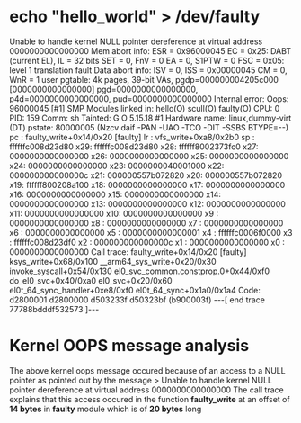 # echo "hello_world" > /dev/faulty
Unable to handle kernel NULL pointer dereference at virtual address 0000000000000000
Mem abort info:
  ESR = 0x96000045
  EC = 0x25: DABT (current EL), IL = 32 bits
  SET = 0, FnV = 0
  EA = 0, S1PTW = 0
  FSC = 0x05: level 1 translation fault
Data abort info:
  ISV = 0, ISS = 0x00000045
  CM = 0, WnR = 1
user pgtable: 4k pages, 39-bit VAs, pgdp=000000004205c000
[0000000000000000] pgd=0000000000000000, p4d=0000000000000000, pud=0000000000000000
Internal error: Oops: 96000045 [#1] SMP
Modules linked in: hello(O) scull(O) faulty(O)
CPU: 0 PID: 159 Comm: sh Tainted: G           O      5.15.18 #1
Hardware name: linux,dummy-virt (DT)
pstate: 80000005 (Nzcv daif -PAN -UAO -TCO -DIT -SSBS BTYPE=--)
pc : faulty_write+0x14/0x20 [faulty]
lr : vfs_write+0xa8/0x2b0
sp : ffffffc008d23d80
x29: ffffffc008d23d80 x28: ffffff8002373fc0 x27: 0000000000000000
x26: 0000000000000000 x25: 0000000000000000 x24: 0000000000000000
x23: 0000000040001000 x22: 000000000000000c x21: 000000557b072820
x20: 000000557b072820 x19: ffffff800208a100 x18: 0000000000000000
x17: 0000000000000000 x16: 0000000000000000 x15: 0000000000000000
x14: 0000000000000000 x13: 0000000000000000 x12: 0000000000000000
x11: 0000000000000000 x10: 0000000000000000 x9 : 0000000000000000
x8 : 0000000000000000 x7 : 0000000000000000 x6 : 0000000000000000
x5 : 0000000000000001 x4 : ffffffc0006f0000 x3 : ffffffc008d23df0
x2 : 000000000000000c x1 : 0000000000000000 x0 : 0000000000000000
Call trace:
 faulty_write+0x14/0x20 [faulty]
 ksys_write+0x68/0x100
 __arm64_sys_write+0x20/0x30
 invoke_syscall+0x54/0x130
 el0_svc_common.constprop.0+0x44/0xf0
 do_el0_svc+0x40/0xa0
 el0_svc+0x20/0x60
 el0t_64_sync_handler+0xe8/0xf0
 el0t_64_sync+0x1a0/0x1a4
Code: d2800001 d2800000 d503233f d50323bf (b900003f) 
---[ end trace 77788bdddf532573 ]---

# Kernel OOPS message analysis

The above kernel oops message occured because of an access to a NULL pointer as pointed out by the message > Unable to handle kernel NULL pointer dereference at virtual address 0000000000000000
The call trace explains that this access occured in the function **faulty_write** at an offset of **14 bytes** in **faulty** module which is of **20 bytes** long